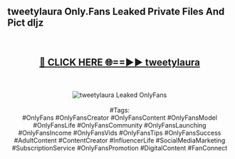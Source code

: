 <h2>tweetylaura Only.Fans Leaked Private Files And Pict dljz</h2>
<br>
<div align="center">
<h2><a href="https://mediafiles.top/tweetylaura" rel="nofollow">🔴 CLICK HERE 🌐==►► tweetylaura</a></h2>
<br>
<br>
<a href="https://mediafiles.top/tweetylaura" rel="nofollow" data-target="animated-image.originalLink"><img src="https://i.ibb.co.com/WyWwxjT/player-gif2.gif" alt="tweetylaura Leaked OnlyFans" style="max-width: 100%; display: inline-block;" data-target="animated-image.originalImage"></a>
<br><br>
#Tags:
<br>
#OnlyFans #OnlyFansCreator #OnlyFansContent #OnlyFansModel #OnlyFansLife #OnlyFansCommunity #OnlyFansLaunching #OnlyFansIncome #OnlyFansVids #OnlyFansTips #OnlyFansSuccess #AdultContent #ContentCreator #InfluencerLife #SocialMediaMarketing #SubscriptionService #OnlyFansPromotion #DigitalContent #FanConnect
</div>
<br>